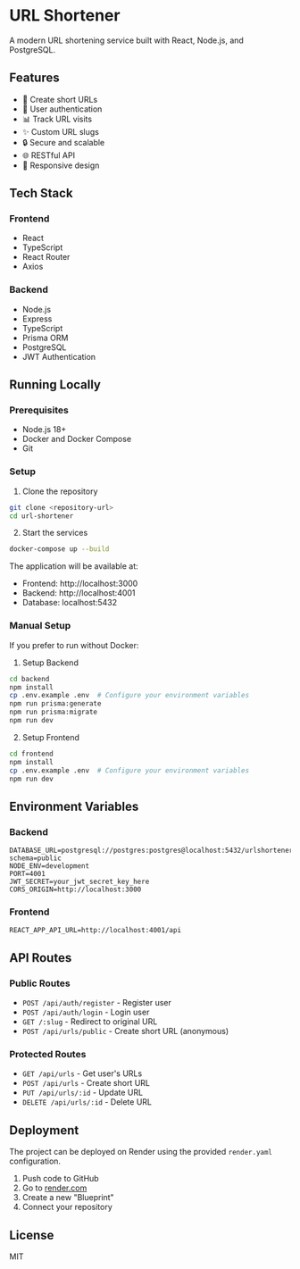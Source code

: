 # URL Shortener

A modern URL shortening service built with React, Node.js, and PostgreSQL.

## Features

- 🔗 Create short URLs
- 👤 User authentication
- 📊 Track URL visits
- ✨ Custom URL slugs
- 🔒 Secure and scalable
- 🌐 RESTful API
- 📱 Responsive design

## Tech Stack

### Frontend
- React
- TypeScript
- React Router
- Axios

### Backend
- Node.js
- Express
- TypeScript
- Prisma ORM
- PostgreSQL
- JWT Authentication

## Running Locally

### Prerequisites

- Node.js 18+
- Docker and Docker Compose
- Git

### Setup

1. Clone the repository
```bash
git clone <repository-url>
cd url-shortener
```

2. Start the services
```bash
docker-compose up --build
```

The application will be available at:
- Frontend: http://localhost:3000
- Backend: http://localhost:4001
- Database: localhost:5432

### Manual Setup

If you prefer to run without Docker:

1. Setup Backend
```bash
cd backend
npm install
cp .env.example .env  # Configure your environment variables
npm run prisma:generate
npm run prisma:migrate
npm run dev
```

2. Setup Frontend
```bash
cd frontend
npm install
cp .env.example .env  # Configure your environment variables
npm run dev
```

## Environment Variables

### Backend
```env
DATABASE_URL=postgresql://postgres:postgres@localhost:5432/urlshortener?schema=public
NODE_ENV=development
PORT=4001
JWT_SECRET=your_jwt_secret_key_here
CORS_ORIGIN=http://localhost:3000
```

### Frontend
```env
REACT_APP_API_URL=http://localhost:4001/api
```

## API Routes

### Public Routes
- `POST /api/auth/register` - Register user
- `POST /api/auth/login` - Login user
- `GET /:slug` - Redirect to original URL
- `POST /api/urls/public` - Create short URL (anonymous)

### Protected Routes
- `GET /api/urls` - Get user's URLs
- `POST /api/urls` - Create short URL
- `PUT /api/urls/:id` - Update URL
- `DELETE /api/urls/:id` - Delete URL

## Deployment

The project can be deployed on Render using the provided `render.yaml` configuration.

1. Push code to GitHub
2. Go to [render.com](https://render.com)
3. Create a new "Blueprint"
4. Connect your repository

## License

MIT 